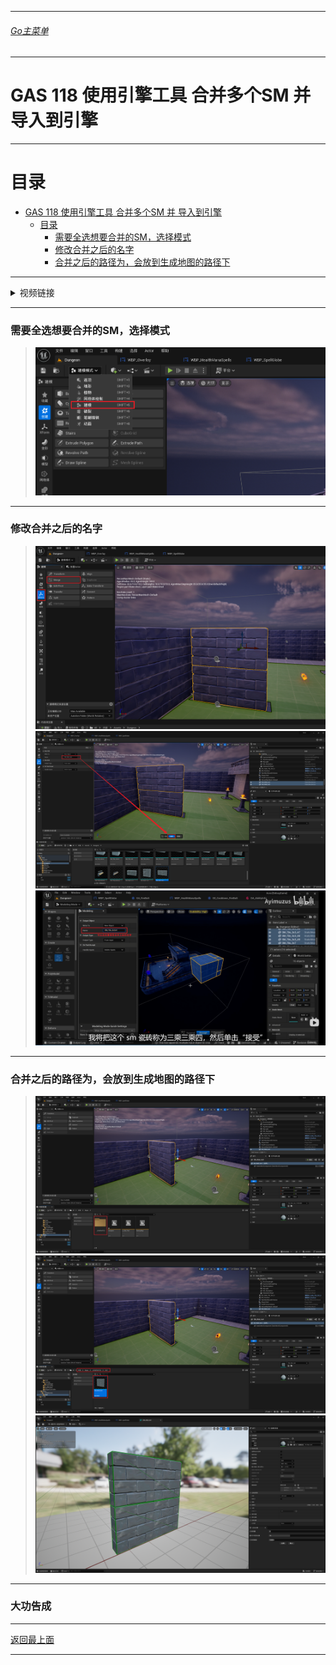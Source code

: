 ___________________________________________________________________________________________
###### [Go主菜单](../MainMenu.md)
___________________________________________________________________________________________

# GAS 118 使用引擎工具 合并多个SM 并 导入到引擎

___________________________________________________________________________________________

# 目录


- [GAS 118 使用引擎工具 合并多个SM 并 导入到引擎](#gas-118-使用引擎工具-合并多个sm-并-导入到引擎)
  - [目录](#目录)
    - [需要全选想要合并的SM，选择模式](#需要全选想要合并的sm选择模式)
    - [修改合并之后的名字](#修改合并之后的名字)
    - [合并之后的路径为，会放到生成地图的路径下](#合并之后的路径为会放到生成地图的路径下)



___________________________________________________________________________________________

<details>
<summary>视频链接</summary>

[14. Modeling Mode_哔哩哔哩_bilibili](https://www.bilibili.com/video/BV1TH4y1L7NP/?p=46&spm_id_from=333.880.my_history.page.click&vd_source=9e1e64122d802b4f7ab37bd325a89e6c)

------

</details>

___________________________________________________________________________________________

### 需要全选想要合并的SM，选择模式
>![这里是图片](./Image/GAS_118/1.png)

------

### 修改合并之后的名字
>![这里是图片](./Image/GAS_118/2.png)
>![这里是图片](./Image/GAS_118/4.png)
>![这里是图片](./Image/GAS_118/3.png)

------

### 合并之后的路径为，会放到生成地图的路径下
>![这里是图片](./Image/GAS_118/5.png)![这里是图片](./Image/GAS_118/6.png)![这里是图片](./Image/GAS_118/7.png)

------

### 大功告成
___________________________________________________________________________________________

[返回最上面](#Go主菜单)

___________________________________________________________________________________________
